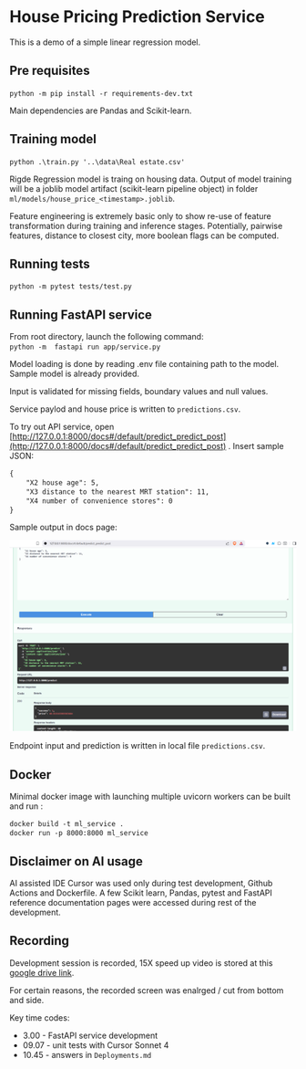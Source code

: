 # House Pricing Prediction Service

This is a demo of a simple linear regression model. 

## Pre requisites

`python -m pip install -r requirements-dev.txt`

Main dependencies are Pandas and Scikit-learn.

## Training model

`python .\train.py '..\data\Real estate.csv' `

Rigde Regression model is traing on housing data. Output of model training will be a joblib model artifact (scikit-learn pipeline object) in folder `ml/models/house_price_<timestamp>.joblib`.

Feature engineering is extremely basic only to show re-use of feature transformation during training and inference stages. Potentially, pairwise features, distance
to closest city, more boolean flags can be computed. 

## Running tests

`python -m pytest tests/test.py`

## Running FastAPI service

From root directory, launch the following command:  
`python -m  fastapi run app/service.py`

Model loading is done by reading .env file containing path to the model. Sample model is already provided.

Input is validated for missing fields, boundary values and null values.

Service paylod and house price is written to `predictions.csv`.

To try out API service, open [http://127.0.0.1:8000/docs#/default/predict_predict_post](http://127.0.0.1:8000/docs#/default/predict_predict_post) . Insert sample JSON:

```
{
    "X2 house age": 5,
    "X3 distance to the nearest MRT station": 11,
    "X4 number of convenience stores": 0
}
```

Sample output in docs page:

![image](assets/fastapi_predict_demo.png "Demo in FastAPI")


Endpoint input and prediction is written in local file `predictions.csv`.

## Docker

Minimal docker image with launching multiple uvicorn workers can be built and run :

```
docker build -t ml_service .
docker run -p 8000:8000 ml_service
```

## Disclaimer on AI usage

AI assisted IDE Cursor was used only during test development, Github Actions and Dockerfile. A few Scikit learn, Pandas, pytest and FastAPI reference documentation pages were accessed during rest of the development.

## Recording

Development session is recorded, 15X speed up video is stored at this [google drive link](https://drive.google.com/file/d/11QJM3dxj_1x-JoL2yfAPVIkvc1oskfaG/view?usp=sharing).

For certain reasons, the recorded screen was enalrged / cut from bottom and side.

Key time codes:
- 3.00 - FastAPI service development
- 09.07 - unit tests with Cursor Sonnet 4
- 10.45 - answers in `Deployments.md`